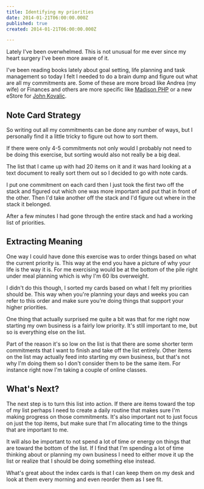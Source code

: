 ```yaml
---
title: Identifying my priorities
date: 2014-01-21T06:00:00.000Z
published: true
created: 2014-01-21T06:00:00.000Z

---
```


Lately I've been overwhelmed.  This is not unusual for me ever since my heart surgery I've been more aware of it.

I've been reading books lately about goal setting, life planning and task management so today I felt I needed to do a brain dump and figure out what are all my commitments are.  Some of these are more broad like Andrea (my wife) or Finances and others are more specific like [Madison PHP](https://www.meetup.com/madisonphp/) or a new eStore for [John Kovalic](http://www.dorktower.com/).

## Note Card Strategy

So writing out all my commitments can be done any number of ways, but I personally find it a little tricky to figure out how to sort them.

If there were only 4-5 commitments not only would I probably not need to be doing this exercise, but sorting would also not really be a big deal.

The list that I came up with had 20 items on it and it was hard looking at a text document to really sort them out so I decided to go with note cards.

I put one commitment on each card then I just took the first two off the stack and figured out which one was more important and put that in front of the other.  Then I'd take another off the stack and I'd figure out where in the stack it belonged.

After a few minutes I had gone through the entire stack and had a working list of priorities.

## Extracting Meaning

One way I could have done this exercise was to order things based on what the current priority is.  This way at the end you have a picture of why your life is the way it is.  For me exercising would be at the bottom of the pile right under meal planning which is why I'm 60 lbs overweight.

I didn't do this though, I sorted my cards based on what I felt my priorities should be.  This way when you're planning your days and weeks you can refer to this order and make sure you're doing things that support your higher priorities.

One thing that actually surprised me quite a bit was that for me right now starting my own business is a fairly low priority.  It's still important to me, but so is everything else on the list.

Part of the reason it's so low on the list is that there are some shorter term commitments that I want to finish and take off the list entirely.  Other items on the list may actually feed into starting my own business, but that's not why I'm doing them so I don't consider them to be the same item.  For instance right now I'm taking a couple of online classes.

## What's Next?

The next step is to turn this list into action.  If there are items toward the top of my list perhaps I need to create a daily routine that makes sure I'm making progress on those commitments.  It's also important not to just focus on just the top items, but make sure that I'm allocating time to the things that are important to me.

It will also be important to not spend a lot of time or energy on things that are toward the bottom of the list.  If I find that I'm spending a lot of time thinking about or planning my own business I need to either move it up the list or realize that I should be doing something else instead.

What's great about the index cards is that I can keep them on my desk and look at them every morning and even reorder them as I see fit.

